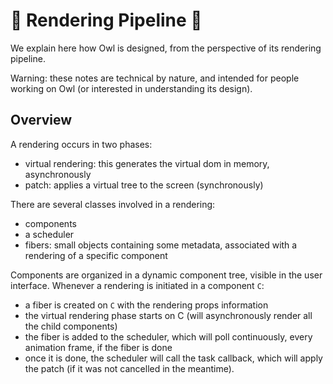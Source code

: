 # 🦉 Rendering Pipeline 🦉

We explain here how Owl is designed, from the perspective of its rendering
pipeline.

Warning: these notes are technical by nature, and intended for people working
on Owl (or interested in understanding its design).

## Overview

A rendering occurs in two phases:

- virtual rendering: this generates the virtual dom in memory, asynchronously
- patch: applies a virtual tree to the screen (synchronously)

There are several classes involved in a rendering:

- components
- a scheduler
- fibers: small objects containing some metadata, associated with a rendering of
  a specific component

Components are organized in a dynamic component tree, visible in the user
interface. Whenever a rendering is initiated in a component `C`:

- a fiber is created on `C` with the rendering props information
- the virtual rendering phase starts on C (will asynchronously render all the
  child components)
- the fiber is added to the scheduler, which will poll continuously, every
  animation frame, if the fiber is done
- once it is done, the scheduler will call the task callback, which will apply
  the patch (if it was not cancelled in the meantime).
